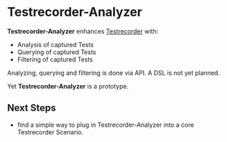 Testrecorder-Analyzer
============

__Testrecorder-Analyzer__ enhances [Testrecorder](http://testrecorder.amygdalum.net/) with:

* Analysis of captured Tests
* Querying of captured Tests
* Filtering of captured Tests

Analyzing, querying and filtering is done via API. A DSL is not yet planned.

Yet __Testrecorder-Analyzer__ is a prototype.

Next Steps
----------

* find a simple way to plug in Testrecorder-Analyzer into a core Testrecorder Scenario. 